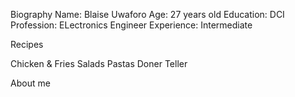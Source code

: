Biography
Name: Blaise Uwaforo
Age: 27 years old
Education: DCI
Profession: ELectronics Engineer
Experience: Intermediate 

Recipes

Chicken & Fries
Salads 
Pastas
Doner Teller

About me
